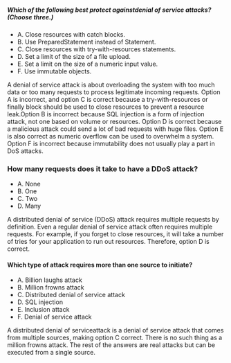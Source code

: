 ##### Which of the following best protect againstdenial of service attacks? (Choose three.)
* A. Close resources with catch blocks.
* B. Use PreparedStatement instead of Statement.
* C. Close resources with try-with-resources statements.
* D. Set a limit of the size of a file upload.
* E. Set a limit on the size of a numeric input value.
* F. Use immutable objects.

A denial of service attack is about overloading the system
with too much data or too many requests to process legitimate incoming requests.
Option A is incorrect, and option C is correct because a try-with-resources
or finally block should be used to close resources to prevent
a resource leak.Option B is incorrect because SQL injection
is a form of injection attack, not one based on volume or resources.
Option D is correct because a malicious attack could send a lot of bad requests with huge files.
Option E is also correct as numeric overflow can be used to overwhelm a system.
Option F is incorrect because immutability does not usually play a part in DoS attacks.

### How many requests does it take to have a DDoS attack?
* A. None
* B. One
* C. Two
* D. Many

A distributed denial of service (DDoS) attack requires multiple requests by definition.
Even a regular denial of service attack often requires multiple requests.
For example, if you forget to close resources,
it will take a number of tries for your application to run out resources.
Therefore, option D is correct.

#### Which type of attack requires more than one source to initiate?
* A. Billion laughs attack
* B. Million frowns attack
* C. Distributed denial of service attack
* D. SQL injection
* E. Inclusion attack
* F. Denial of service attack

A distributed denial of serviceattack is a denial of service attack
that comes from multiple sources, making option C correct.
There is no such thing as a million frowns attack.
The rest of the answers are real attacks but can be executed from a single source.
